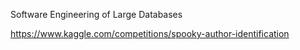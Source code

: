 Software Engineering of Large Databases

https://www.kaggle.com/competitions/spooky-author-identification
